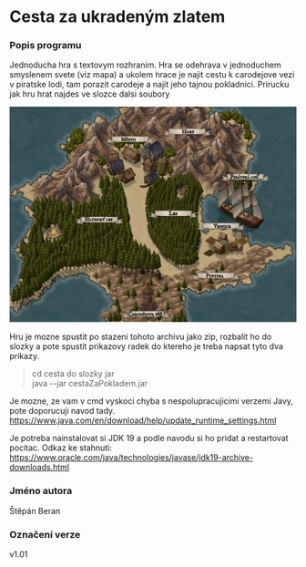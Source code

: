 # Cesta za ukradeným zlatem
### Popis programu
Jednoducha hra s textovym rozhranim. 
Hra se odehrava v jednoduchem smyslenem svete (viz mapa) a ukolem hrace
je najit cestu k carodejove vezi v piratske lodi, tam porazit carodeje a 
najit jeho tajnou pokladnici. Prirucku jak hru hrat najdes ve slozce dalsi soubory

![mapa](dalsiSoubory/Mapa.jpeg)

Hru je mozne spustit po stazeni tohoto archivu 
jako zip, rozbalit ho do slozky a pote spustit
prikazovy radek do ktereho je treba napsat tyto dva prikazy.

> cd cesta do slozky jar <br>
> java --jar cestaZaPokladem.jar

Je mozne, ze vam v cmd vyskoci chyba s nespolupracujicimi verzemi
Javy, pote doporucuji navod tady. <br>
https://www.java.com/en/download/help/update_runtime_settings.html <br>

Je potreba nainstalovat si JDK 19 a podle navodu si ho pridat a restartovat pocitac.
Odkaz ke stahnuti: https://www.oracle.com/java/technologies/javase/jdk19-archive-downloads.html


### Jméno autora
Štěpán Beran
### Označení verze
v1.01
